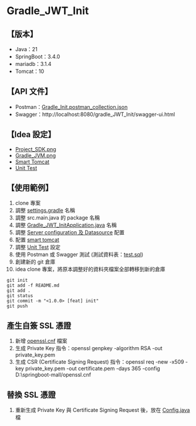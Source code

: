 # Gradle_JWT_Init

## 【版本】

* Java：21
* SpringBoot：3.4.0
* mariadb：3.1.4
* Tomcat：10

## 【API 文件】

* Postman：[Gradle_Init.postman_collection.json](__doc%2FGradle_Init.postman_collection.json)
* Swagger：http://localhost:8080/gradle_JWT_Init/swagger-ui.html

## 【Idea 設定】

* [Project_SDK.png](__doc%2FProject_SDK.png)
* [Gradle_JVM.png](__doc%2FGradle_JVM.png)
* [Smart Tomcat](__doc%2Ftomcat_setup.png)
* [Unit Test](__doc%2FRun_Tests_Using_IntelliJ.jpg)

## 【使用範例】
1. clone 專案
3. 調整 [settings.gradle](settings.gradle) 名稱
4. 調整 src.main.java 的 package 名稱
5. 調整 [Gradle_JWT_InitApplication.java](src%2Fmain%2Fjava%2Fcom%2Fhao%2FGradle_JWT_Init%2FGradle_JWT_InitApplication.java) 名稱
6. 調整 [Server configuration 及 Datasource](src%2Fmain%2Fresources%2Fapplication.properties) 配置
7. 配置 [smart tomcat](__doc%2Fidea_tomcat_setup.png)
8. 調整 [Unit Test](__doc%2FRun_Tests_Using_IntelliJ.jpg) 設定
9. 使用 Postman 或 Swagger 測試 (測試資料表：[test.sql](__doc%2Fsql%2Ftest.sql))
10. 創建新的 git 倉庫
11. idea clone 專案，將原本調整好的資料夾檔案全部轉移到新的倉庫
```text
git init
git add -f README.md
git add .
git status
git commit -m "<1.0.0> [feat] init"
git push
```   

## 產生自簽 SSL 憑證
1. 新增 [openssl.cnf](openssl.cnf) 檔案
2. 生成 Private Key 指令：openssl genpkey -algorithm RSA -out private_key.pem
3. 生成 CSR (Certificate Signing Request) 指令：openssl req -new -x509 -key private_key.pem -out certificate.pem -days
   365 -config D:\springboot-mall/openssl.cnf

## 替換 SSL 憑證
1. 重新生成 Private Key 與 Certificate Signing Request 後，放在 [Config.java](src%2Fmain%2Fjava%2Fcom%2Fhao%2FGradle_JWT_Init%2Fconfig%2FConfig.java) 檔